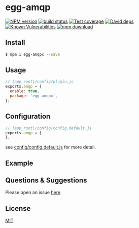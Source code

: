 # egg-amqp

[![NPM version][npm-image]][npm-url]
[![build status][travis-image]][travis-url]
[![Test coverage][codecov-image]][codecov-url]
[![David deps][david-image]][david-url]
[![Known Vulnerabilities][snyk-image]][snyk-url]
[![npm download][download-image]][download-url]

[npm-image]: https://img.shields.io/npm/v/egg-amqp.svg?style=flat-square
[npm-url]: https://npmjs.org/package/egg-amqp
[travis-image]: https://img.shields.io/travis/eggjs/egg-amqp.svg?style=flat-square
[travis-url]: https://travis-ci.org/eggjs/egg-amqp
[codecov-image]: https://img.shields.io/codecov/c/github/eggjs/egg-amqp.svg?style=flat-square
[codecov-url]: https://codecov.io/github/eggjs/egg-amqp?branch=master
[david-image]: https://img.shields.io/david/eggjs/egg-amqp.svg?style=flat-square
[david-url]: https://david-dm.org/eggjs/egg-amqp
[snyk-image]: https://snyk.io/test/npm/egg-amqp/badge.svg?style=flat-square
[snyk-url]: https://snyk.io/test/npm/egg-amqp
[download-image]: https://img.shields.io/npm/dm/egg-amqp.svg?style=flat-square
[download-url]: https://npmjs.org/package/egg-amqp

<!--
Description here.
-->

## Install

```bash
$ npm i egg-amqpx --save
```

## Usage

```js
// {app_root}/config/plugin.js
exports.amqp = {
  enable: true,
  package: 'egg-amqpx',
};
```

## Configuration

```js
// {app_root}/config/config.default.js
exports.amqp = {
};
```

see [config/config.default.js](config/config.default.js) for more detail.

## Example

<!-- example here -->

## Questions & Suggestions

Please open an issue [here](https://github.com/eggjs/egg/issues).

## License

[MIT](LICENSE)
